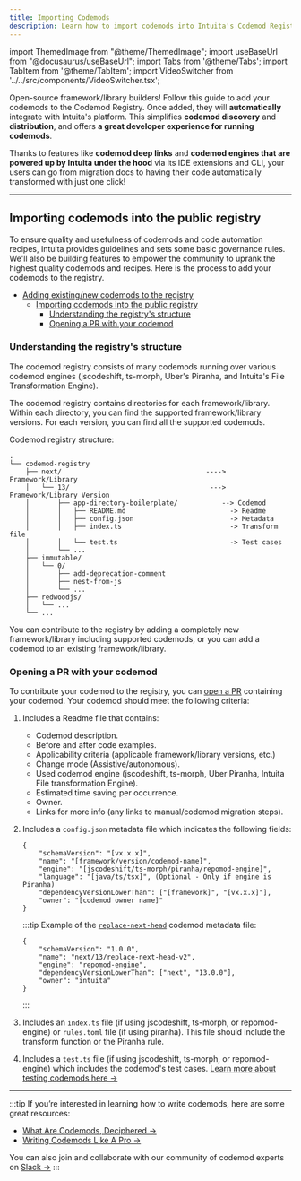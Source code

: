 ```yaml
---
title: Importing Codemods
description: Learn how to import codemods into Intuita's Codemod Registry.
---
```


<head>
  <meta property='og:title' content='Importing Codemods | Codemod Registry'/>
  <meta property='og:description' content='The new way to build, share & run codemods at any scale.'/>
  <meta name='og:image' content='https://raw.githubusercontent.com/intuita-inc/intuita-docs/main/static/img/docs/intuita-docs-opengraph.png'/>
  <meta property='og:image' content='https://raw.githubusercontent.com/intuita-inc/intuita-docs/main/static/img/docs/intuita-docs-opengraph.png'/>
  
  <meta name='twitter:card' content='summary_large_image'/>
  <meta name='twitter:image' content='https://raw.githubusercontent.com/intuita-inc/intuita-docs/main/static/img/docs/intuita-docs-opengraph.png'/>
</head>

import ThemedImage from "@theme/ThemedImage";
import useBaseUrl from "@docusaurus/useBaseUrl";
import Tabs from '@theme/Tabs';
import TabItem from '@theme/TabItem';
import VideoSwitcher from '../../src/components/VideoSwitcher.tsx';


Open-source framework/library builders! Follow this guide to add your codemods to the Codemod Registry. Once added, they will **automatically** integrate with Intuita's platform. This simplifies **codemod discovery** and **distribution**, and offers **a great developer experience for running codemods**. 

Thanks to features like **codemod deep links** and **codemod engines that are powered up by Intuita under the hood** via its IDE extensions and CLI, your users can go from migration docs to having their code automatically transformed with just one click!

---

## Importing codemods into the public registry

To ensure quality and usefulness of codemods and code automation recipes, Intuita provides guidelines and sets some basic governance rules. We'll also be building features to empower the community to uprank the highest quality codemods and recipes. Here is the process to add your codemods to the registry.

- [Adding existing/new codemods to the registry](#adding-existingnew-codemods-to-the-registry)
  - [Importing codemods into the public registry](#importing-codemods-into-the-public-registry)
    - [Understanding the registry's structure](#understanding-the-registrys-structure)
    - [Opening a PR with your codemod](#opening-a-pr-with-your-codemod)


### Understanding the registry's structure

The codemod registry consists of many codemods running over various codemod engines (jscodeshift, ts-morph, Uber's Piranha, and Intuita's File Transformation Engine).

The codemod registry contains directories for each framework/library. Within each directory, you can find the supported framework/library versions. For each version, you can find all the supported codemods.

Codemod registry structure:

```
.
└── codemod-registry
    ├── next/                                    ----> Framework/Library
    │   └── 13/                                   ---> Framework/Library Version
    │       ├── app-directory-boilerplate/           --> Codemod
    │       │   ├── README.md                          -> Readme
    │       │   ├── config.json                        -> Metadata
    │       │   ├── index.ts                           -> Transform file
    │       │   └── test.ts                            -> Test cases
    │       └── ...
    ├── immutable/
    │   └── 0/
    │       ├── add-deprecation-comment
    │       ├── nest-from-js
    │       └── ...
    ├── redwoodjs/
    │   └── ...
    └── ...
```

You can contribute to the registry by adding a completely new framework/library including supported codemods, or you can add a codemod to an existing framework/library.

### Opening a PR with your codemod

To contribute your codemod to the registry, you can [open a PR](https://github.com/intuita-inc/codemod-registry/pulls) containing your codemod. Your codemod should meet the following criteria:
1. Includes a Readme file that contains:
    - Codemod description.
    - Before and after code examples.
    - Applicability criteria (applicable framework/library versions, etc.)
    - Change mode (Assistive/autonomous).
    - Used codemod engine (jscodeshift, ts-morph, Uber Piranha, Intuita File transformation Engine).
    - Estimated time saving per occurrence.
    - Owner.
    - Links for more info (any links to manual/codemod migration steps).
2. Includes a `config.json` metadata file which indicates the following fields:

    ```
    {
	    "schemaVersion": "[vx.x.x]",
	    "name": "[framework/version/codemod-name]",
	    "engine": "[jscodeshift/ts-morph/piranha/repomod-engine]",
        "language": "[java/ts/tsx]", (Optional - Only if engine is Piranha)
	    "dependencyVersionLowerThan": ["[framework]", "[vx.x.x]"],
	    "owner": "[codemod owner name]"
    }
    ```

    :::tip
    Example of the [`replace-next-head`](https://github.com/intuita-inc/codemod-registry/tree/main/next/13/replace-next-head-v2) codemod metadata file:

    ```
    {
	    "schemaVersion": "1.0.0",
	    "name": "next/13/replace-next-head-v2",
	    "engine": "repomod-engine",
	    "dependencyVersionLowerThan": ["next", "13.0.0"],
	    "owner": "intuita"
    }
    ```
    :::

3. Includes an `index.ts` file (if using jscodeshift, ts-morph, or repomod-engine) or `rules.toml` file (if using piranha). This file should include the transform function or the Piranha rule.
4. Includes a `test.ts` file (if using jscodeshift, ts-morph, or repomod-engine) which includes the codemod's test cases. [Learn more about testing codemods here →](/blog/writing-test-cases-for-codemods)


---

:::tip
If you’re interested in learning how to write codemods, here are some great resources:

- [What Are Codemods, Deciphered →](https://docs.intuita.io/blog/what-are-codemods)
- [Writing Codemods Like A Pro →](https://docs.intuita.io/blog/writing-codemods-like-a-pro)

You can also join and collaborate with our community of codemod experts on [Slack →](https://join.slack.com/t/intuita-inc/shared_invite/zt-1tvxm6ct0-mLZld_78yguDYOSM7DM7Cw)
:::
